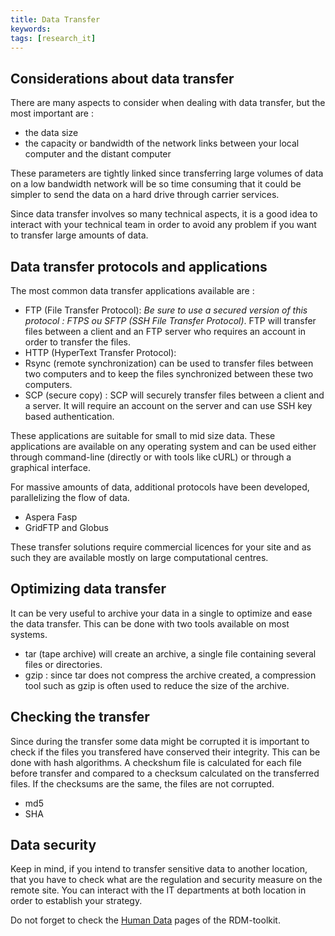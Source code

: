 ```yaml
---
title: Data Transfer
keywords:
tags: [research_it] 
---
```


## Considerations about data transfer

There are many aspects to consider when dealing with data transfer, but the most important are :  

* the data size  
* the capacity or bandwidth of the network links between your local computer and the distant computer 

These parameters are tightly linked since transferring large volumes of data on a low bandwidth network will be so time consuming that it could be simpler to send the data on a hard drive through carrier services. 

Since data transfer involves so many technical aspects, it is a good idea to interact with your technical team in order to avoid any problem if you want to transfer large amounts of data. 



## Data transfer protocols and applications

The most common data transfer applications available are :

* FTP (File Transfer Protocol):  *Be sure to use a secured version of this protocol : FTPS ou SFTP (SSH File Transfer Protocol)*. FTP will transfer files between a client and an FTP server who requires an account in order to transfer the files. 
* HTTP (HyperText Transfer Protocol): 
* Rsync (remote synchronization) can be used to transfer files between two computers and to keep the files synchronized between these two computers. 
* SCP (secure copy) : SCP will securely transfer files between a client and a server. It will require an account on the server and can use SSH key based authentication.  

These applications are suitable for small to mid size data. These applications are available on any operating system and can be used either through command-line (directly or with tools like cURL) or through a graphical interface. 

For massive amounts of data, additional protocols have been developed, parallelizing the flow of data. 

* Aspera Fasp
* GridFTP and Globus 

These transfer solutions require commercial licences for your site and as such they are available mostly on large computational centres. 


## Optimizing data transfer 

It can be very useful to archive your data in a single to optimize and ease the data transfer. This can be done with two tools available on most systems.

* tar (tape archive) will create an archive, a single file containing several files or directories. 
* gzip : since tar does not compress the archive created, a compression tool such as gzip is often used to reduce the size of the archive. 



## Checking the transfer

Since during the transfer some data might be corrupted it is important to check if the files you transfered have conserved their integrity. This can be done with hash algorithms. A checkshum file is calculated for each file before transfer and compared to a checksum calculated on the transferred files. If the checksums are the same, the files are not corrupted. 

* md5
* SHA 


## Data security

Keep in mind, if you intend to transfer sensitive data to another location, that you have to check what are the regulation and security measure on the remote site. You can interact with the IT departments at both location in order to establish your strategy. 

Do not forget to check the [Human Data](https://rdm.elixir-europe.org/humandata_usecase.html) pages of the RDM-toolkit. 
